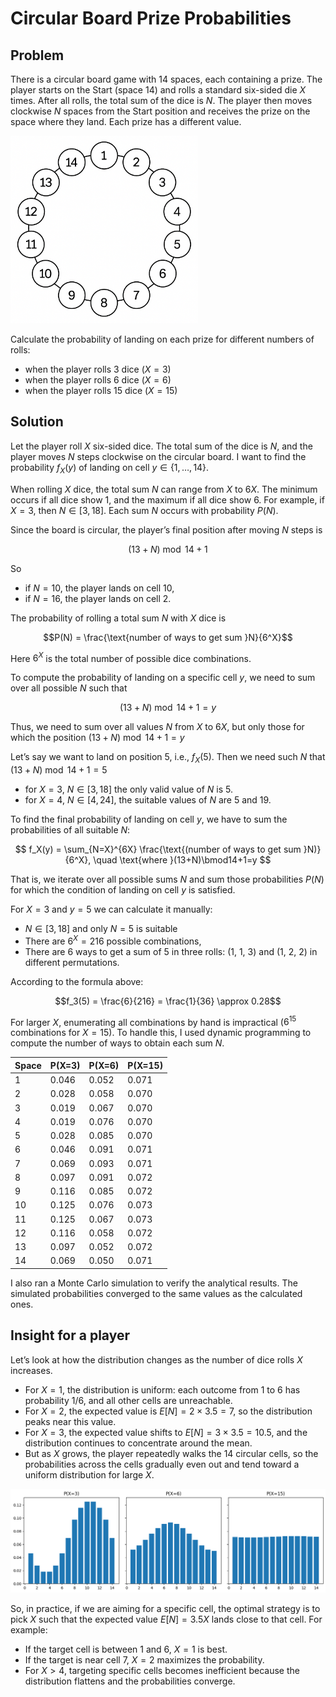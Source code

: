# Circular Board Prize Probabilities

## Problem 

There is a circular board game with 14 spaces, each containing a prize. The player starts on the Start (space 14) and rolls a standard six-sided die $X$ times. After all rolls, the total sum of the dice is $N$. The player then moves clockwise $N$ spaces from the Start position and receives the prize on the space where they land. Each prize has a different value.

<img src="images/game_field.png" width="300">

Calculate the probability of landing on each prize for different numbers of rolls:
- when the player rolls 3 dice ($X = 3$)
- when the player rolls 6 dice ($X = 6$)
- when the player rolls 15 dice ($X = 15$)

## Solution

Let the player roll $X$ six-sided dice. The total sum of the dice is $N$, and the player moves $N$ steps clockwise on the circular board. I want to find the probability $f_X(y)$ of landing on cell $y \in \{1, \dots, 14\}$.

When rolling $X$ dice, the total sum $N$ can range from $X$ to $6X$. The minimum occurs if all dice show 1, and the maximum if all dice show 6. For example, if $X = 3$, then $N \in [3, 18]$. Each sum $N$ occurs with probability $P(N)$.

Since the board is circular, the player’s final position after moving $N$ steps is

$$(13 + N) \bmod 14 + 1$$

So 
- if $N = 10$, the player lands on cell 10, 
- if $N = 16$, the player lands on cell 2.

The probability of rolling a total sum $N$ with $X$ dice is

$$P(N) = \frac{\text{number of ways to get sum }N}{6^X}$$

Here $6^X$ is the total number of possible dice combinations.

To compute the probability of landing on a specific cell $y$, we need to sum over all possible $N$ such that

$$(13 + N) \bmod 14 + 1 = y$$

Thus, we need to sum over all values $N$ from $X$ to $6X$, but only those for which the position $(13 + N) \bmod 14 + 1 = y$

Let’s say we want to land on position 5, i.e., $f_X(5)$. Then we need such $N$ that $(13 + N) \bmod 14 + 1 = 5$
- for $X=3$, $N \in [3, 18]$ the only valid value of $N$ is 5.
- for $X=4$, $N \in [4, 24]$, the suitable values of $N$ are 5 and 19.

To find the final probability of landing on cell $y$, we have to sum the probabilities of all suitable $N$:

$$ f_X(y) = \sum_{N=X}^{6X} \frac{\text{(number of ways to get sum }N)}{6^X}, \quad \text{where }(13+N)\bmod14+1=y $$

That is, we iterate over all possible sums $N$ and sum those probabilities $P(N)$ for which the condition of landing on cell $y$ is satisfied.

For $X=3$ and $y=5$ we can calculate it manually:
- $N \in [3, 18]$ and only $N=5$ is suitable
- There are $6^X = 216$ possible combinations, 
- There are 6 ways to get a sum of 5 in three rolls: (1, 1, 3) and (1, 2, 2) in different permutations.

According to the formula above:

$$f_3(5) = \frac{6}{216} = \frac{1}{36} \approx 0.28$$

For larger $X$, enumerating all combinations by hand is impractical ($6^{15}$ combinations for $X=15$). To handle this, I used dynamic programming to compute the number of ways to obtain each sum $N$.

| Space | P(X=3) | P(X=6) | P(X=15) |
|-------|--------|--------|---------|
| 1     | 0.046  | 0.052  | 0.071   |
| 2     | 0.028  | 0.058  | 0.070   |
| 3     | 0.019  | 0.067  | 0.070   |
| 4     | 0.019  | 0.076  | 0.070   |
| 5     | 0.028  | 0.085  | 0.070   |
| 6     | 0.046  | 0.091  | 0.071   |
| 7     | 0.069  | 0.093  | 0.071   |
| 8     | 0.097  | 0.091  | 0.072   |
| 9     | 0.116  | 0.085  | 0.072   |
| 10    | 0.125  | 0.076  | 0.073   |
| 11    | 0.125  | 0.067  | 0.073   |
| 12    | 0.116  | 0.058  | 0.072   |
| 13    | 0.097  | 0.052  | 0.072   |
| 14    | 0.069  | 0.050  | 0.071   |

I also ran a Monte Carlo simulation to verify the analytical results. The simulated probabilities converged to the same values as the calculated ones.

## Insight for a player

Let’s look at how the distribution changes as the number of dice rolls $X$ increases.

- For $X=1$, the distribution is uniform: each outcome from 1 to 6 has probability $1/6$, and all other cells are unreachable.
- For $X=2$, the expected value is $E[N]= 2 \times 3.5 = 7$, so the distribution peaks near this value.
- For $X=3$, the expected value shifts to $E[N] = 3 \times 3.5 = 10.5$, and the distribution continues to concentrate around the mean.
- But as $X$ grows, the player repeatedly walks the 14 circular cells, so the probabilities across the cells gradually even out and tend toward a uniform distribution for large $X$.

<img src="images/distributions.png" width="900">

So, in practice, if we are aiming for a specific cell, the optimal strategy is to pick $X$ such that the expected value $E[N]=3.5X$ lands close to that cell. For example:

- If the target cell is between 1 and 6, $X=1$ is best.
- If the target is near cell 7, $X=2$ maximizes the probability.
- For $X > 4$, targeting specific cells becomes inefficient because the distribution flattens and the probabilities converge.